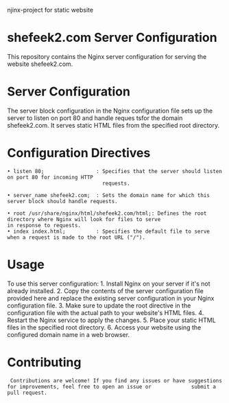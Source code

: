 njinx-project for static website


# shefeek2.com Server Configuration

This repository contains the Nginx server configuration for serving the website shefeek2.com.

# Server Configuration

  The server block configuration in the Nginx configuration file sets up the server to listen on port 80 and handle reques  tsfor the domain shefeek2.com. It serves static HTML files from the specified root directory.



# Configuration Directives
    • listen 80;                 : Specifies that the server should listen on port 80 for incoming HTTP
                                   requests.

    • server_name shefeek2.com;  : Sets the domain name for which this server block should handle requests.

    • root /usr/share/nginx/html/shefeek2.com/html;: Defines the root directory where Nginx will look for files to serve                                                       in response to requests.
    • index index.html;          : Specifies the default file to serve when a request is made to the root URL ("/").

# Usage

   To use this server configuration:
    1. Install Nginx on your server if it's not already installed.
    2. Copy the contents of the server configuration file provided here and replace the existing server configuration in                 your Nginx configuration file.
    3. Make sure to update the root directive in the configuration file with the actual path to your website's HTML files.
    4. Restart the Nginx service to apply the changes.
    5. Place your static HTML files in the specified root directory.
    6. Access your website using the configured domain name  in a web browser.

# Contributing

     Contributions are welcome! If you find any issues or have suggestions for improvements, feel free to open an issue or             submit a pull request.
                                  
